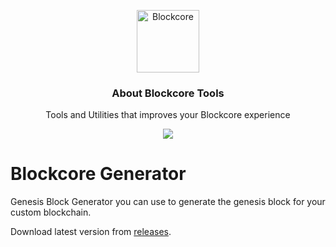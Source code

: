 <p align="center">
  <p align="center">
    <img src="https://avatars3.githubusercontent.com/u/53176002?s=200&v=4" height="100" alt="Blockcore" />
  </p>
  <h3 align="center">
    About Blockcore Tools
  </h3>
  <p align="center">
    Tools and Utilities that improves your Blockcore experience
  </p>
  <p align="center">
      <a href="https://github.com/block-core/blockcore.explorer/actions"><img src="https://github.com/block-core/blockcore-tools/workflows/Build/badge.svg" /></a>
  </p>
</p>

# Blockcore Generator

Genesis Block Generator you can use to generate the genesis block for your custom blockchain.

Download latest version from [releases](https://github.com/block-core/blockcore-tools/releases).